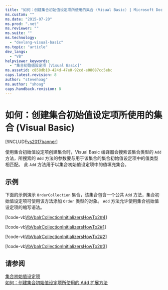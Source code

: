 ```yaml
---
title: "如何：创建集合初始值设定项所使用的集合 (Visual Basic) | Microsoft Docs"
ms.custom: ""
ms.date: "2015-07-20"
ms.prod: ".net"
ms.reviewer: ""
ms.suite: ""
ms.technology: 
  - "devlang-visual-basic"
ms.topic: "article"
dev_langs: 
  - "VB"
helpviewer_keywords: 
  - "集合初始值设定项 [Visual Basic]"
ms.assetid: c858db10-424d-47e0-92cd-e08087cc5ebc
caps.latest.revision: 8
author: "stevehoag"
ms.author: "shoag"
caps.handback.revision: 8
---
```

# 如何：创建集合初始值设定项所使用的集合 (Visual Basic)
[!INCLUDE[vs2017banner](../../../../visual-basic/includes/vs2017banner.md)]

使用集合初始值设定项创建集合时，Visual Basic 编译器会搜索该集合类型的 `Add` 方法，所搜索的 `Add` 方法的参数要与用于该集合的集合初始值设定项中的值类型相匹配。  此 `Add` 方法用于以集合初始值设定项中的值填充集合。  
  
## 示例  
 下面的示例演示 `OrderCollection` 集合，该集合包含一个公共 `Add` 方法，集合初始值设定项可使用该方法添加 `Order` 类型的对象。  `Add` 方法允许使用集合初始值设定项的缩写语法。  
  
 [!code-vb[VbVbalrCollectionInitializersHowTo2#4](../../../../visual-basic/programming-guide/language-features/collection-initializers/codesnippet/VisualBasic/how-to-create-a-collection-used-by-a-collection-initializer_1.vb)]  
  
 [!code-vb[VbVbalrCollectionInitializersHowTo2#1](../../../../visual-basic/programming-guide/language-features/collection-initializers/codesnippet/VisualBasic/how-to-create-a-collection-used-by-a-collection-initializer_2.vb)]  
  
 [!code-vb[VbVbalrCollectionInitializersHowTo2#2](../../../../visual-basic/programming-guide/language-features/collection-initializers/codesnippet/VisualBasic/how-to-create-a-collection-used-by-a-collection-initializer_3.vb)]  
  
 [!code-vb[VbVbalrCollectionInitializersHowTo2#3](../../../../visual-basic/programming-guide/language-features/collection-initializers/codesnippet/VisualBasic/how-to-create-a-collection-used-by-a-collection-initializer_4.vb)]  
  
## 请参阅  
 [集合初始值设定项](../../../../visual-basic/programming-guide/language-features/collection-initializers/index.md)   
 [如何：创建集合初始值设定项所使用的 Add 扩展方法](../../../../visual-basic/programming-guide/language-features/collection-initializers/how-to-create-an-add-extension-method-used-by-a-collection-initializer.md)